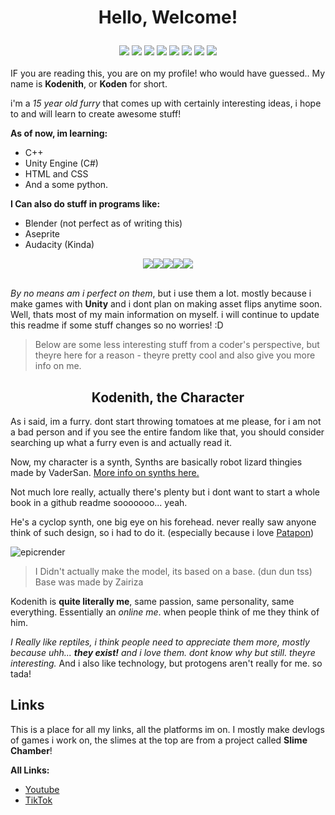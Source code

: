 <h1><p align="center">Hello, Welcome!</p></h1>

<div align="center">
 <img src="https://github.com/user-attachments/assets/00ffb133-3f3f-45bb-a0e2-e24a464a56d5">
 <img src="https://github.com/user-attachments/assets/ade4826a-f02f-4c49-9e04-910528ebb2cc">
 <img src="https://github.com/user-attachments/assets/9ad7755a-63ca-4615-9f43-e838fc049878">
 <img src="https://github.com/user-attachments/assets/442fb89f-8a3a-43a5-a8b3-7f3994ab15b2">
 <img src="https://github.com/user-attachments/assets/53973dcb-f000-44a6-bf31-92e235524329">
 <img src="https://github.com/user-attachments/assets/f7d0a9f6-787f-4c5d-ba69-7d41900e6f00">
 <img src="https://github.com/user-attachments/assets/5cd5e834-e10e-4fc8-87c4-38270f461b44">
 <img src="https://github.com/user-attachments/assets/43acc110-6398-4f24-9a7e-b1daaab934d7">
</div>
<br>
IF you are reading this, you are on my profile! who would have guessed.. My name is <strong>Kodenith</strong>, or <strong>Koden</strong> for short.

i'm a *15 year old furry* that comes up with certainly interesting ideas, i hope to and will learn to create awesome stuff!

**As of now, im learning:**
* C++
* Unity Engine (C#)
* HTML and CSS
* And a some python.

**I Can also do stuff in programs like:**
* Blender (not perfect as of writing this)
* Aseprite
* Audacity (Kinda)

<div align="center"><img src="https://img.shields.io/badge/C%2B%2B-00599C?style=for-the-badge&logo=c%2B%2B&logoColor=white"><img src="https://img.shields.io/badge/HTML5-E34F26?style=for-the-badge&logo=html5&logoColor=white"><img src="https://img.shields.io/badge/CSS3-1572B6?style=for-the-badge&logo=css3&logoColor=white"><img src="https://img.shields.io/badge/C%23-239120?style=for-the-badge&logo=csharp&logoColor=white"><img src="https://img.shields.io/badge/Python-FFD43B?style=for-the-badge&logo=python&logoColor=blue"></div>

<br>

*By no means am i perfect on them*, but i use them a lot. mostly because i make games with **Unity** and i dont plan on making asset flips anytime soon.
Well, thats most of my main information on myself. i will continue to update this readme if some stuff changes so no worries! :D

> Below are some less interesting stuff from a coder's perspective, but theyre here for a reason - theyre pretty cool and also give you more info on me.

<h2 align="center">Kodenith, the Character</h2>

As i said, im a furry. dont start throwing tomatoes at me please, for i am not a bad person and if you see the entire fandom like that, you should consider searching up what a furry even is and actually read it.

Now, my character is a synth, Synths are basically robot lizard thingies made by VaderSan. [More info on synths here.](https://synthspecies.com/wiki/Main_Page)

Not much lore really, actually there's plenty but i dont want to start a whole book in a github readme sooooooo... yeah.

He's a cyclop synth, one big eye on his forehead. never really saw anyone think of such design, so i had to do it. (especially because i love [Patapon](https://en.wikipedia.org/wiki/Patapon))

![epicrender](https://github.com/user-attachments/assets/fdfac8db-df77-4d9d-8d5d-5e3834b63ea1)

> I Didn't actually make the model, its based on a base. (dun dun tss)
> Base was made by Zairiza

Kodenith is **quite literally me**, same passion, same personality, same everything. Essentially an *online me*. when people think of me they think of him.

*I Really like reptiles, i think people need to appreciate them more, mostly because uhh... **they exist!** and i love them. dont know why but still. theyre interesting.*
And i also like technology, but protogens aren't really for me. so tada!

## Links
This is a place for all my links, all the platforms im on. 
I mostly make devlogs of games i work on, the slimes at the top are from a project called **Slime Chamber**!

**All Links:**
* [Youtube](https://www.youtube.com/@koden_the_synth)
* [TikTok](https://www.tiktok.com/@kodenthesynth)
